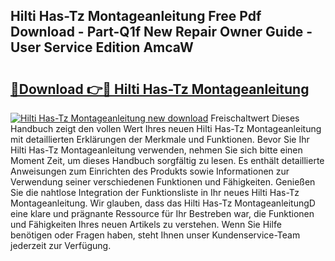 ## Hilti Has-Tz Montageanleitung Free Pdf Download - Part-Q1f New Repair Owner Guide - User Service Edition AmcaW

# <h2><a href="http://df6bni.blite.top/?on=Hilti+Has-Tz+Montageanleitung">🔗Download 👉🔴 Hilti Has-Tz Montageanleitung</a></h2>

[![Hilti Has-Tz Montageanleitung new download](https://i.imgur.com/lujVjoI.png)](http://df6bni.blite.top/?on=Hilti+Has-Tz+Montageanleitung)
Freischaltwert Dieses Handbuch zeigt den vollen Wert Ihres neuen Hilti Has-Tz Montageanleitung mit detaillierten Erklärungen der Merkmale und Funktionen. Bevor Sie Ihr Hilti Has-Tz Montageanleitung verwenden, nehmen Sie sich bitte einen Moment Zeit, um dieses Handbuch sorgfältig zu lesen. Es enthält detaillierte Anweisungen zum Einrichten des Produkts sowie Informationen zur Verwendung seiner verschiedenen Funktionen und Fähigkeiten. Genießen Sie die nahtlose Integration der Funktionsliste in Ihr neues Hilti Has-Tz Montageanleitung. Wir glauben, dass das Hilti Has-Tz MontageanleitungD eine klare und prägnante Ressource für Ihr Bestreben war, die Funktionen und Fähigkeiten Ihres neuen Artikels zu verstehen. Wenn Sie Hilfe benötigen oder Fragen haben, steht Ihnen unser Kundenservice-Team jederzeit zur Verfügung.
